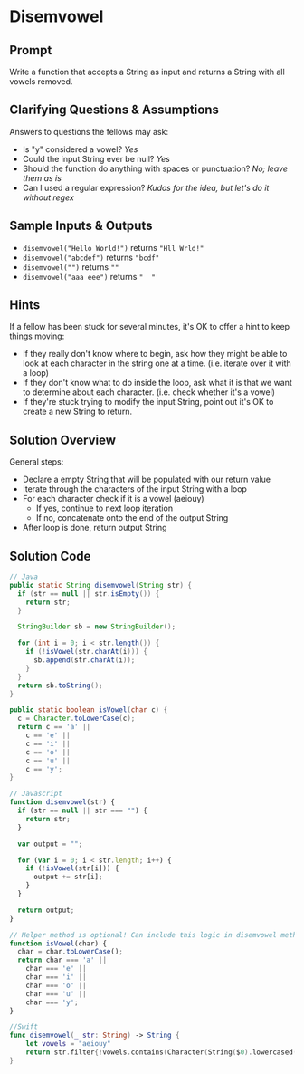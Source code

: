 # Disemvowel


## Prompt

Write a function that accepts a String as input and returns
a String with all vowels removed.


## Clarifying Questions & Assumptions

Answers to questions the fellows may ask:
* Is "y" considered a vowel? _Yes_
* Could the input String ever be null? _Yes_
* Should the function do anything with spaces or punctuation? _No; leave them as is_
* Can I used a regular expression? _Kudos for the idea, but let's do it without regex_

## Sample Inputs & Outputs

* `disemvowel("Hello World!")` returns `"Hll Wrld!"`
* `disemvowel("abcdef")` returns `"bcdf"`
* `disemvowel("")` returns `""`
* `disemvowel("aaa eee")` returns `"  "`

## Hints

If a fellow has been stuck for several minutes,
it's OK to offer a hint to keep things moving:
* If they really don't know where to begin, ask how they might be able to look at each character in the string one at a time. (i.e. iterate over it with a loop)
* If they don't know what to do inside the loop, ask what it is that we want to determine about each character. (i.e. check whether it's a vowel)
* If they're stuck trying to modify the input String, point out it's OK to create a new String to return.


## Solution Overview

General steps:
* Declare a empty String that will be populated with our return value
* Iterate through the characters of the input String with a loop
* For each character check if it is a vowel (aeiouy)
  * If yes, continue to next loop iteration
  * If no, concatenate onto the end of the output String
* After loop is done, return output String


## Solution Code

```java
// Java
public static String disemvowel(String str) {
  if (str == null || str.isEmpty()) {
    return str;
  }

  StringBuilder sb = new StringBuilder();

  for (int i = 0; i < str.length()) {
    if (!isVowel(str.charAt(i))) {
      sb.append(str.charAt(i));
    }
  }
  return sb.toString();
}

public static boolean isVowel(char c) {
  c = Character.toLowerCase(c);
  return c == 'a' ||
    c == 'e' ||
    c == 'i' ||
    c == 'o' ||
    c == 'u' ||
    c == 'y';
}
```


```javascript
// Javascript
function disemvowel(str) {
  if (str == null || str === "") {
    return str;
  }

  var output = "";

  for (var i = 0; i < str.length; i++) {
    if (!isVowel(str[i])) {
      output += str[i];
    }
  }

  return output;
}

// Helper method is optional! Can include this logic in disemvowel method.
function isVowel(char) {
  char = char.toLowerCase();
  return char === 'a' ||
    char === 'e' ||
    char === 'i' ||
    char === 'o' ||
    char === 'u' ||
    char === 'y';
}
```

```swift
//Swift
func disemvowel(_ str: String) -> String {
    let vowels = "aeiouy"
    return str.filter{!vowels.contains(Character(String($0).lowercased()))}
}
```
